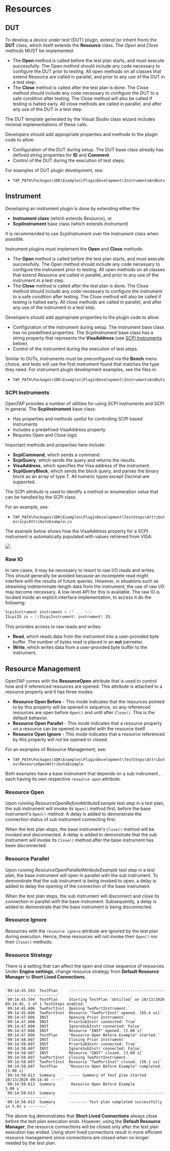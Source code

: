 Resources
==================

## DUT

To develop a *device under test* (DUT) plugin, extend (or inherit from) the **DUT** class, which itself extends the **Resource** class. The *Open* and *Close* methods MUST be implemented:

-	The **Open** method is called before the test plan starts, and must execute successfully. The Open method should include any code necessary to configure the DUT prior to testing. All open methods on all classes that extend Resource are called in parallel, and prior to any use of the DUT in a test step.
-	The **Close** method is called after the test plan is done. The Close method should include any code necessary to configure the DUT to a safe condition after testing. The Close method will also be called if testing is halted early. All close methods are called in parallel, and after any use of the DUT in a test step. 

The DUT template generated by the Visual Studio class wizard includes minimal implementations of these calls. 

Developers should add appropriate properties and methods to the plugin code to allow:

-	Configuration of the DUT during setup. The DUT base class already has defined string properties for **ID** and **Comment**.
-	Control of the DUT during the execution of test steps. 

For examples of DUT plugin development, see:

-	`TAP_PATH\Packages\SDK\Examples\PluginDevelopment\InstrumentsAndDuts`

## Instrument

Developing an instrument plugin is done by extending either the:

-	**Instrument class** (which extends *Resource*), or 
-	**ScpiInstrument** base class (which extends *Instrument*)

It is recommended to use ScpiInstrument over the Instrument class when possible. 

Instrument plugins must implement the **Open** and **Close** methods:

-	The **Open** method is called before the test plan starts, and must execute successfully. The Open method should include any code necessary to configure the instrument prior to testing. All open methods on all classes that extend Resource are called in parallel, and prior to any use of the instrument in a test step.
-	The **Close** method is called after the test plan is done. The Close method should include any code necessary to configure the instrument to a safe condition after testing. The Close method will also be called if testing is halted early. All close methods are called in parallel, and after any use of the instrument in a test step. 

Developers should add appropriate properties to the plugin code to allow:

-	Configuration of the instrument during setup. The Instrument base class has no predefined properties. The ScpiInstrument base class has a string property that represents the **VisaAddress** (see [SCPI Instruments](#scpi-instruments) below).
-	Control of the instrument during the execution of test steps. 

Similar to DUTs, instruments must be preconfigured via the **Bench** menu choice, and tests will use the first instrument found that matches the type they need.
For instrument plugin development examples, see the files in:

-	`TAP_PATH\Packages\SDK\Examples\PluginDevelopment\InstrumentsAndDuts`

### SCPI Instruments
OpenTAP provides a number of utilities for using SCPI instruments and SCPI in general. The **ScpiInstrument** base class:

-	Has properties and methods useful for controlling SCPI based instruments
-	Includes a predefined VisaAddress property
-	Requires Open and Close logic

Important methods and properties here include:

-	**ScpiCommand**, which sends a command.
-	**ScpiQuery**, which sends the query and returns the results.
-	**VisaAddress**, which specifies the Visa address of the instrument.
- **ScpiQueryBlock<T>**, which sends the block query, and parses the binary block as an array of type T. All numeric types except Decimal are supported.

The SCPI *attribute* is used to identify a method or enumeration value that can be handled by the SCPI class. 

For an example, see:

-	`TAP_PATH\Packages\SDK\Examples\PluginDevelopment\TestSteps\Attributes\ScpiAttributeExample.cs`

The example below shows how the VisaAddress property for a SCPI instrument is automatically populated with values retrieved from VISA:

![](./Scpi.png)

### Raw IO
In rare cases, it may be necessary to resort to raw I/O reads and writes. This should generally be avoided because an incomplete read might interfere with the results of future queries. However, in situations such as streaming indeterminate-length data from the instrument, the use of raw I/O may become necessary. 
A low-level API for this is available. The raw IO is located inside an explicit interface implementation, to access it do the following:

```csharp
ScpiInstrument instrument = /* ... */;
IScpiIO io = ((IScpiInstrument) instrument).IO;
```

This provides access to raw reads and writes:
-   **Read**, which reads data from the instrument into a user-provided byte buffer. The number of bytes read is placed in an **out** parmeter.
-   **Write**, which writes data from a user-provided byte buffer to the instrument.


## Resource Management

OpenTAP comes with the **ResourceOpen** attribute that is used to control how and if referenced resources are opened. This attribute is attached to a resource property and it has three modes:

-	**Resource Open Before** - This mode indicates that the resources pointed to by this property will be opened in sequence, so any referenced resources are open before `Open()` and until after `Close()`. This is the default behavior.
-	**Resource Open Parallel** - This mode indicates that a resource property on a resource can be opened in parallel with the resource itself.
-	**Resource Open Ignore** - This mode indicates that a resource referenced by this property will not be opened or closed.

For an examples of Resource Management, see:

-	`TAP_PATH\Packages\SDK\Examples\PluginDevelopment\TestSteps\Attributes\ResourceOpenAttributeExample`

Both examples have a base instrument that depends on a sub instrument , each having its own respective `resource open` attribute.

### Resource Open
Upon running *ResourceOpenBeforeAttributeExample* test step in a test plan, the sub instrument will invoke its `Open()` method first, before the base instrument's `Open()` method. A delay is added to demonstrate the connection status of sub instrument connecting first.

When the test plan stops, the base instrument's `Close()` method will be invoked and disconnected. A delay is added to demonstrate that the sub instrument will invoke its `Close()` method after the base instrument has been disconnected.

### Resource Parallel
Upon running *ResourceOpenParallelAttributeExample* test step in a test plan, the base instrument will open in parallel with the sub instrument. To demonstrate that the sub instrument is being invoked to open, a delay is added to delay the opening of the connection of the base instrument.

When the test plan stops, the sub instrument will disconnect and close its connection in parallel with the base instrument. Subsequently, a delay is added to demonstrate that the base instrument is being disconnected.

### Resource Ignore
Resources with the `resource ignore` attribute are ignored by the test plan during execution. Hence, these resources will not invoke their `Open()` nor their `Close()` methods.

### Resource Strategy
There is a setting that can affect the open and close sequence of resources. Under **Engine settings**, change resource strategy from **Default Resource Manager** to **Short Lived Connections**.

```

`09:14:45.593  TestPlan     -----------------------------------------------------------------`
`09:14:45.594  TestPlan     Starting TestPlan 'Untitled' on 10/13/2020 09:14:45, 1 of 1 TestSteps enabled.`
`09:14:45.606  TwoPortInst  Opening TwoPortInstrument.`
`09:14:45.606  TwoPortInst  Resource "TwoPortInst" opened. [65.4 us]`
`09:14:47.606  INST         Opening Prior Instrument`
`09:14:47.606  INST         PriorSubInstr connected: True`
`09:14:47.606  INST         IgnoreSubInstr connected: False`
`09:14:47.606  INST         Resource "INST" opened. [2.00 s]`
`09:14:47.606  TestPlan     "Resource Open Before Example" started.`
`09:14:48.607  INST         Closing Prior Instrument`
`09:14:50.607  INST         PriorSubInstr connected: True`
`09:14:50.607  INST         IgnoreSubInstr connected: False`
`09:14:50.607  INST         Resource "INST" closed. [3.00 s]`
`09:14:50.607  TwoPortInst  Closing TwoPortInstrument.`
`09:14:50.607  TwoPortInst  Resource "TwoPortInst" closed. [50.1 us]`
`09:14:50.607  TestPlan     "Resource Open Before Example" completed. [5.00 s]`
`09:14:50.613  Summary      ----- Summary of test plan started 10/13/2020 09:14:45 -----`
`09:14:50.613  Summary       Resource Open Before Example                     5.00 s`         
`09:14:50.613  Summary      ------------------------------------------------------------`
`09:14:50.613  Summary      -------- Test plan completed successfully in 5.01 s --------`

```

The above log demonstrates that **Short Lived Connections** always close before the test plan execution ends. However, using the **Default Resource Manager**, the resource connections will be closed only after the test plan execution has ended.
Using short lived connections result in more efficient resource management since connections are closed when no longer needed by the test plan.
